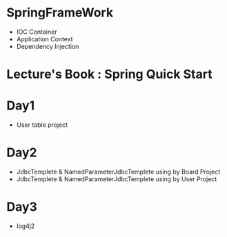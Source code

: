 # SpringFrameWork
- IOC Container
- Application Context
- Dependency Injection
# Lecture's Book : Spring Quick Start
# Day1
 - User table project
# Day2
 - JdbcTemplete & NamedParameterJdbcTemplete using by Board Project
 - JdbcTemplete & NamedParameterJdbcTemplete using by User Project
# Day3
 - log4j2
